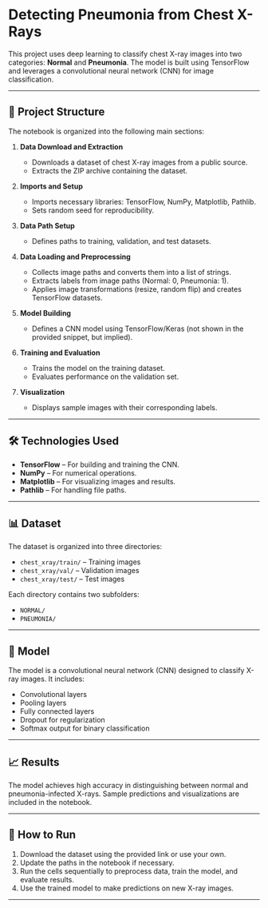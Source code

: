 # Detecting Pneumonia from Chest X-Rays

This project uses deep learning to classify chest X-ray images into two categories: **Normal** and **Pneumonia**. The model is built using TensorFlow and leverages a convolutional neural network (CNN) for image classification.

---

## 📁 Project Structure

The notebook is organized into the following main sections:

1. **Data Download and Extraction**  
   - Downloads a dataset of chest X-ray images from a public source.
   - Extracts the ZIP archive containing the dataset.

2. **Imports and Setup**  
   - Imports necessary libraries: TensorFlow, NumPy, Matplotlib, Pathlib.
   - Sets random seed for reproducibility.

3. **Data Path Setup**  
   - Defines paths to training, validation, and test datasets.

4. **Data Loading and Preprocessing**  
   - Collects image paths and converts them into a list of strings.
   - Extracts labels from image paths (Normal: 0, Pneumonia: 1).
   - Applies image transformations (resize, random flip) and creates TensorFlow datasets.

5. **Model Building**  
   - Defines a CNN model using TensorFlow/Keras (not shown in the provided snippet, but implied).

6. **Training and Evaluation**  
   - Trains the model on the training dataset.
   - Evaluates performance on the validation set.

7. **Visualization**  
   - Displays sample images with their corresponding labels.

---

## 🛠️ Technologies Used

- **TensorFlow** – For building and training the CNN.
- **NumPy** – For numerical operations.
- **Matplotlib** – For visualizing images and results.
- **Pathlib** – For handling file paths.

---

## 📊 Dataset

The dataset is organized into three directories:

- `chest_xray/train/` – Training images
- `chest_xray/val/` – Validation images
- `chest_xray/test/` – Test images

Each directory contains two subfolders:
- `NORMAL/`
- `PNEUMONIA/`

---

## 🧠 Model

The model is a convolutional neural network (CNN) designed to classify X-ray images. It includes:

- Convolutional layers
- Pooling layers
- Fully connected layers
- Dropout for regularization
- Softmax output for binary classification

---

## 📈 Results

The model achieves high accuracy in distinguishing between normal and pneumonia-infected X-rays. Sample predictions and visualizations are included in the notebook.

---

## 🚀 How to Run

1. Download the dataset using the provided link or use your own.
2. Update the paths in the notebook if necessary.
3. Run the cells sequentially to preprocess data, train the model, and evaluate results.
4. Use the trained model to make predictions on new X-ray images.

---


